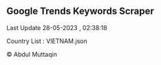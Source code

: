 

## Google Trends Keywords Scraper 
 
Last Update 28-05-2023 , 02:38:18

Country List :
VIETNAM.json



© Abdul Muttaqin 
